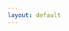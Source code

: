 ```yaml
---
layout: default
---
```


<script> 
  var Component = App.pages.albums
  if(Component){
    ReactDOM.render(React.createElement(Component, {
    }), document.body)
  }
</script>
